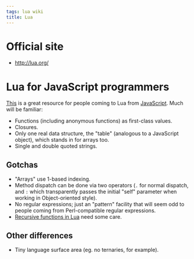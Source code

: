 ```yaml
---
tags: lua wiki
title: Lua
---
```


# Official site

-   http://lua.org/

# Lua for JavaScript programmers

[This](http://phrogz.net/lua/LearningLua_FromJS.html) is a great resource for people coming to Lua from [JavaScript](/wiki/JavaScript). Much will be familiar:

-   Functions (including anonymous functions) as first-class values.
-   Closures.
-   Only one real data structure, the "table" (analogous to a JavaScript object), which stands in for arrays too.
-   Single and double quoted strings.

## Gotchas

-   "Arrays" use 1-based indexing.
-   Method dispatch can be done via two operators (`.` for normal dispatch, and `:` which transparently passes the initial "self" parameter when working in Object-oriented style).
-   No regular expressions; just an "pattern" facility that will seem odd to people coming from Perl-compatible regular expressions.
-   [Recursive functions in Lua](/wiki/Recursive_functions_in_Lua) need some care.

## Other differences

-   Tiny language surface area (eg. no ternaries, for example).
